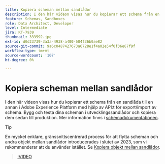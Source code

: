 ```yaml
---
title: Kopiera scheman mellan sandlådor
description: I den här videon visas hur du kopierar ett schema från en sandlåda till en annan i Adobe Experience Platform med hjälp av API:t för export/import av schema.
feature: Schemas, Sandboxes
role: Data Architect, Developer
level: Intermediate
jira: KT-7939
thumbnail: 333592.jpg
exl-id: d0d23739-3a3a-4938-a400-684f36b0ae82
source-git-commit: 9a6c0487427673a6728e1f4a02e54f0f36e67f9f
workflow-type: tm+mt
source-wordcount: '107'
ht-degree: 0%

---
```


# Kopiera scheman mellan sandlådor

I den här videon visas hur du kopierar ett schema från en sandlåda till en annan i Adobe Experience Platform med hjälp av API:t för export/import av schema. Bygg och testa dina scheman i utvecklingssandlådor och kopiera dem sedan till produktion. Mer information finns i [schemadokumentationen](https://experienceleague.adobe.com/docs/experience-platform/xdm/home.html?lang=sv).

>[!TIP]
>
>En mycket enklare, gränssnittscentrerad process för att flytta scheman och andra objekt mellan sandlådor introducerades i slutet av 2023, som vi rekommenderar att du använder istället. Se [Kopiera objekt mellan sandlådor](https://experienceleague.adobe.com/docs/platform-learn/tutorials/admin/copy-objects-between-sandboxes.html).

>[!VIDEO](https://video.tv.adobe.com/v/333592?learn=on)
